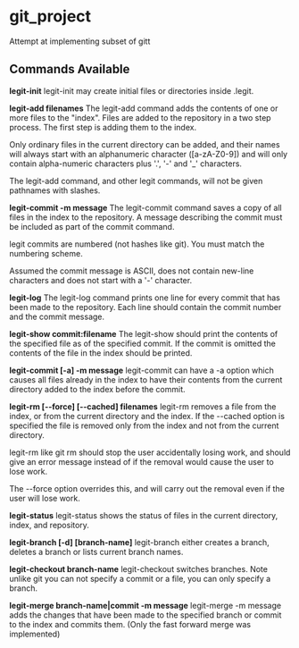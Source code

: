 # git_project
Attempt at implementing subset of gitt

## Commands Available

**legit-init**
legit-init may create initial files or directories inside .legit.

**legit-add filenames**
The legit-add command adds the contents of one or more files to the "index".
Files are added to the repository in a two step process. The first step is adding them to the index.

Only ordinary files in the current directory can be added, and their names will always start with an alphanumeric character ([a-zA-Z0-9]) and will only contain alpha-numeric characters plus '.', '-' and '_' characters.

The legit-add command, and other legit commands, will not be given pathnames with slashes.

**legit-commit -m message**
The legit-commit command saves a copy of all files in the index to the repository.
A message describing the commit must be included as part of the commit command.

legit commits are numbered (not hashes like git). You must match the numbering scheme.

Assumed the commit message is ASCII, does not contain new-line characters and does not start with a '-' character.

**legit-log**
The legit-log command prints one line for every commit that has been made to the repository.
Each line should contain the commit number and the commit message.

**legit-show commit:filename**
The legit-show should print the contents of the specified file as of the specified commit.
If the commit is omitted the contents of the file in the index should be printed.

**legit-commit [-a] -m message**
legit-commit can have a -a option which causes all files already in the index to have their contents from the current directory added to the index before the commit.

**legit-rm [--force] [--cached] filenames**
legit-rm removes a file from the index, or from the current directory and the index.
If the --cached option is specified the file is removed only from the index and not from the current directory.

legit-rm like git rm should stop the user accidentally losing work, and should give an error message instead of if the removal would cause the user to lose work.

The --force option overrides this, and will carry out the removal even if the user will lose work.

**legit-status**
legit-status shows the status of files in the current directory, index, and repository.

**legit-branch [-d] [branch-name]**
legit-branch either creates a branch, deletes a branch or lists current branch names.

**legit-checkout branch-name**
legit-checkout switches branches.
Note unlike git you can not specify a commit or a file, you can only specify a branch.

**legit-merge branch-name|commit -m message**
legit-merge -m message adds the changes that have been made to the specified branch or commit to the index and commits them.
(Only the fast forward merge was implemented)

